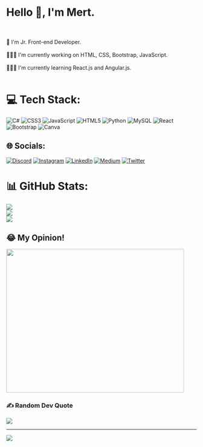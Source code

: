# Hello 👋, I'm Mert.
<br><br>🚀 I'm Jr. Front-end Developer.<br><br>👨🏼‍💻 I'm currently working on HTML, CSS, Bootstrap, JavaScript.<br><br>👨🏼‍🎓 I'm currently learning React.js and Angular.js.<br><br>

# 💻 Tech Stack:
![C#](https://img.shields.io/badge/c%23-%23239120.svg?style=for-the-badge&logo=c-sharp&logoColor=white) ![CSS3](https://img.shields.io/badge/css3-%231572B6.svg?style=for-the-badge&logo=css3&logoColor=white) ![JavaScript](https://img.shields.io/badge/javascript-%23323330.svg?style=for-the-badge&logo=javascript&logoColor=%23F7DF1E) ![HTML5](https://img.shields.io/badge/html5-%23E34F26.svg?style=for-the-badge&logo=html5&logoColor=white) ![Python](https://img.shields.io/badge/python-3670A0?style=for-the-badge&logo=python&logoColor=ffdd54) ![MySQL](https://img.shields.io/badge/mysql-%2300f.svg?style=for-the-badge&logo=mysql&logoColor=white) ![React](https://img.shields.io/badge/react-%2320232a.svg?style=for-the-badge&logo=react&logoColor=%2361DAFB) ![Bootstrap](https://img.shields.io/badge/bootstrap-%23563D7C.svg?style=for-the-badge&logo=bootstrap&logoColor=white) ![Canva](https://img.shields.io/badge/Canva-%2300C4CC.svg?style=for-the-badge&logo=Canva&logoColor=white)

## 🌐 Socials:
[![Discord](https://img.shields.io/badge/Discord-%237289DA.svg?logo=discord&logoColor=white)](https://discord.gg/measses#7846) [![Instagram](https://img.shields.io/badge/Instagram-%23E4405F.svg?logo=Instagram&logoColor=white)](https://instagram.com/mertaraz10) [![LinkedIn](https://img.shields.io/badge/LinkedIn-%230077B5.svg?logo=linkedin&logoColor=white)](https://linkedin.com/in/https://www.linkedin.com/in/muhammedmertaraz/) [![Medium](https://img.shields.io/badge/Medium-12100E?logo=medium&logoColor=white)](https://medium.com/@mertaraz7) [![Twitter](https://img.shields.io/badge/Twitter-%231DA1F2.svg?logo=Twitter&logoColor=white)](https://twitter.com/meassesss) 


# 📊 GitHub Stats:
![](https://github-readme-stats.vercel.app/api?username=measses&theme=tokyonight&hide_border=false&include_all_commits=false&count_private=false)<br/>
![](https://github-readme-streak-stats.herokuapp.com/?user=measses&theme=tokyonight&hide_border=false)<br/>
![](https://github-readme-stats.vercel.app/api/top-langs/?username=measses&theme=tokyonight&hide_border=false&include_all_commits=false&count_private=false&layout=compact)

## 😂 My Opinion!
<img src="https://user-images.githubusercontent.com/67739721/230511291-c8322d8b-42fd-4bd5-98be-99615cdf71a1.png" width="470" height="380" />

### ✍️ Random Dev Quote
![](https://quotes-github-readme.vercel.app/api?type=horizontal&theme=radical)

---
[![](https://visitcount.itsvg.in/api?id=measses&icon=0&color=0)](https://visitcount.itsvg.in)

<!-- Proudly created with GPRM ( https://gprm.itsvg.in ) -->
